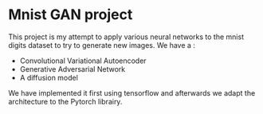 # Mnist GAN project

This project is my attempt to apply various neural networks to the mnist digits dataset to try to generate new images.
We have a :
- Convolutional Variational Autoencoder
- Generative Adversarial Network
- A diffusion model

We have implemented it first using tensorflow and afterwards we adapt the architecture to the Pytorch librairy.
